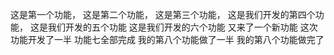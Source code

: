 这是第一个功能，
这是第二个功能，
这是第三个功能，
这是我们开发的第四个功能，
这是我们开发的五个功能
这是我们开发的六个功能
又来了一个新功能
这次功能开发了一半
功能七全部完成
我的第八个功能做了一半
我的第八个功能做完了

